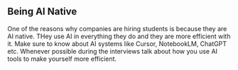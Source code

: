 ## Being AI Native

One of the reasons why companies are hiring students is because they are AI native. THey use AI in everything they do and they are more efficient with it. Make sure to know about AI systems like Cursor, NotebookLM, ChatGPT etc. Whenever possible during the interviews talk about how you use AI tools to make yourself more efficient. 